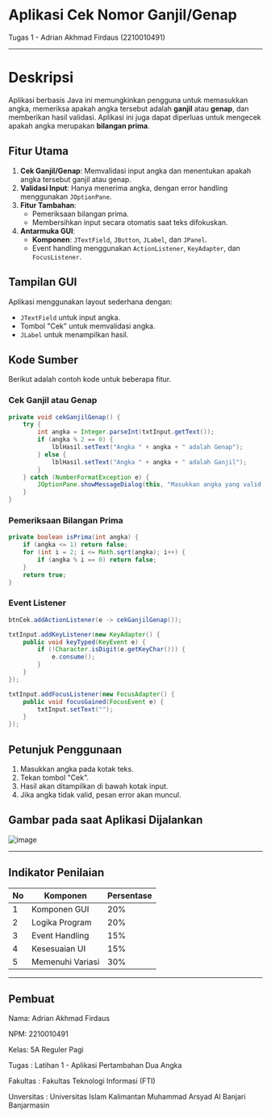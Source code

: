 # Aplikasi Cek Nomor Ganjil/Genap
Tugas 1 - Adrian Akhmad Firdaus (2210010491)

---
# Deskripsi

Aplikasi berbasis Java ini memungkinkan pengguna untuk memasukkan angka, memeriksa apakah angka tersebut adalah **ganjil** atau **genap**, dan memberikan hasil validasi. Aplikasi ini juga dapat diperluas untuk mengecek apakah angka merupakan **bilangan prima**.

## Fitur Utama
1. **Cek Ganjil/Genap**: Memvalidasi input angka dan menentukan apakah angka tersebut ganjil atau genap.
2. **Validasi Input**: Hanya menerima angka, dengan error handling menggunakan `JOptionPane`.
3. **Fitur Tambahan**:
   - Pemeriksaan bilangan prima.
   - Membersihkan input secara otomatis saat teks difokuskan.
4. **Antarmuka GUI**:
   - **Komponen**: `JTextField`, `JButton`, `JLabel`, dan `JPanel`.
   - Event handling menggunakan `ActionListener`, `KeyAdapter`, dan `FocusListener`.

## Tampilan GUI
Aplikasi menggunakan layout sederhana dengan:
- `JTextField` untuk input angka.
- Tombol "Cek" untuk memvalidasi angka.
- `JLabel` untuk menampilkan hasil.

## Kode Sumber
Berikut adalah contoh kode untuk beberapa fitur.

### Cek Ganjil atau Genap
```java
private void cekGanjilGenap() {
    try {
        int angka = Integer.parseInt(txtInput.getText());
        if (angka % 2 == 0) {
            lblHasil.setText("Angka " + angka + " adalah Genap");
        } else {
            lblHasil.setText("Angka " + angka + " adalah Ganjil");
        }
    } catch (NumberFormatException e) {
        JOptionPane.showMessageDialog(this, "Masukkan angka yang valid!", "Error", JOptionPane.ERROR_MESSAGE);
    }
}
```

### Pemeriksaan Bilangan Prima
```java
private boolean isPrima(int angka) {
    if (angka <= 1) return false;
    for (int i = 2; i <= Math.sqrt(angka); i++) {
        if (angka % i == 0) return false;
    }
    return true;
}
```

### Event Listener
```java
btnCek.addActionListener(e -> cekGanjilGenap());

txtInput.addKeyListener(new KeyAdapter() {
    public void keyTyped(KeyEvent e) {
        if (!Character.isDigit(e.getKeyChar())) {
            e.consume();
        }
    }
});

txtInput.addFocusListener(new FocusAdapter() {
    public void focusGained(FocusEvent e) {
        txtInput.setText("");
    }
});
```

## Petunjuk Penggunaan
1. Masukkan angka pada kotak teks.
2. Tekan tombol "Cek".
3. Hasil akan ditampilkan di bawah kotak input.
4. Jika angka tidak valid, pesan error akan muncul.

## Gambar pada saat Aplikasi Dijalankan

![image](https://github.com/user-attachments/assets/ca6b481a-c817-4b4d-a9ac-1edc7a43924e)


---
## Indikator Penilaian
| No  | Komponen            | Persentase |
| --- | ------------------- | ---------- |
| 1   | Komponen GUI        | 20%        |
| 2   | Logika Program      | 20%        |
| 3   | Event Handling      | 15%        |
| 4   | Kesesuaian UI       | 15%        |
| 5   | Memenuhi Variasi    | 30%        |

---
## Pembuat

Nama: Adrian Akhmad Firdaus

NPM: 2210010491

Kelas: 5A Reguler Pagi

Tugas : Latihan 1 - Aplikasi Pertambahan Dua Angka

Fakultas : Fakultas Teknologi Informasi (FTI)

Unversitas : Universitas Islam Kalimantan Muhammad Arsyad Al Banjari Banjarmasin
